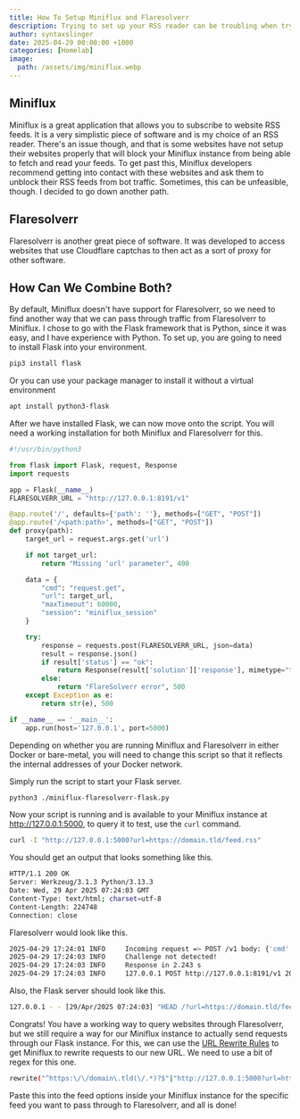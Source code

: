 ```yaml
---
title: How To Setup Miniflux and Flaresolverr
description: Trying to set up your RSS reader can be troubling when trying to deal with website owners bot protection, but there is a fix.
author: syntaxslinger
date: 2025-04-29 00:00:00 +1000
categories: [Homelab]
image:
  path: /assets/img/miniflux.webp
---
```


## Miniflux

Miniflux is a great application that allows you to subscribe to website RSS feeds. It is a very simplistic piece of software and is my choice of an RSS reader.
There's an issue though, and that is some websites have not setup their websites properly that will block your Miniflux instance from being able to fetch and read your feeds.
To get past this, Miniflux developers recommend getting into contact with these websites and ask them to unblock their RSS feeds from bot traffic. Sometimes, this can be unfeasible, though. I decided to go down another path.

## Flaresolverr

Flaresolverr is another great piece of software. It was developed to access websites that use Cloudflare captchas to then act as a sort of proxy for other software.

## How Can We Combine Both?

By default, Miniflux doesn't have support for Flaresolverr, so we need to find another way that we can pass through traffic from Flaresolverr to Miniflux.
I chose to go with the Flask framework that is Python, since it was easy, and I have experience with Python.
To set up, you are going to need to install Flask into your environment.

```bash
pip3 install flask
```
Or you can use your package manager to install it without a virtual environment
```bash
apt install python3-flask
```

After we have installed Flask, we can now move onto the script.
You will need a working installation for both Miniflux and Flaresolverr for this.

```python
#!/usr/bin/python3

from flask import Flask, request, Response
import requests

app = Flask(__name__)
FLARESOLVERR_URL = "http://127.0.0.1:8191/v1"

@app.route('/', defaults={'path': ''}, methods=["GET", "POST"])
@app.route('/<path:path>', methods=["GET", "POST"])
def proxy(path):
    target_url = request.args.get('url')

    if not target_url:
        return "Missing 'url' parameter", 400

    data = {
        "cmd": "request.get",
        "url": target_url,
        "maxTimeout": 60000,
        "session": "miniflux_session"
    }

    try:
        response = requests.post(FLARESOLVERR_URL, json=data)
        result = response.json()
        if result['status'] == "ok":
            return Response(result['solution']['response'], mimetype="text/html")
        else:
            return "FlareSolverr error", 500
    except Exception as e:
        return str(e), 500

if __name__ == '__main__':
    app.run(host='127.0.0.1', port=5000)

```

Depending on whether you are running Miniflux and Flaresolverr in either Docker or bare-metal, you will need to change this script so that it reflects the internal addresses of your Docker network.

Simply run the script to start your Flask server.

```bash
python3 ./miniflux-flaresolverr-flask.py
```
Now your script is running and is available to your Miniflux instance at http://127.0.0.1:5000, to query it to test, use the `curl` command.

```bash
curl -I "http://127.0.0.1:5000?url=https://domain.tld/feed.rss"
```
You should get an output that looks something like this.

```bash
HTTP/1.1 200 OK
Server: Werkzeug/3.1.3 Python/3.13.3
Date: Wed, 29 Apr 2025 07:24:03 GMT
Content-Type: text/html; charset=utf-8
Content-Length: 224748
Connection: close
```

Flaresolverr would look like this.

```bash
2025-04-29 17:24:01 INFO     Incoming request => POST /v1 body: {'cmd': 'request.get', 'url': 'https://domain.tld/feed.rss', 'maxTimeout': 60000, 'session': 'miniflux_session'}
2025-04-29 17:24:03 INFO     Challenge not detected!
2025-04-29 17:24:03 INFO     Response in 2.243 s
2025-04-29 17:24:03 INFO     127.0.0.1 POST http://127.0.0.1:8191/v1 200 OK
```

Also, the Flask server should look like this.

```bash
127.0.0.1 - - [29/Apr/2025 07:24:03] "HEAD /?url=https://domain.tld/feed.rss HTTP/1.1" 200 -
```
Congrats! You have a working way to query websites through Flaresolverr, but we still require a way for our Miniflux instance to actually send requests through our Flask instance.
For this, we can use the [URL Rewrite Rules](https://miniflux.app/docs/rules.html#rewriteurl-rules) to get Miniflux to rewrite requests to our new URL.
We need to use a bit of regex for this one.

```bash
rewrite("^https:\/\/domain\.tld(\/.*)?$"|"http://127.0.0.1:5000?url=https://domain.tld$1")
```
Paste this into the feed options inside your Miniflux instance for the specific feed you want to pass through to Flaresolverr, and all is done!